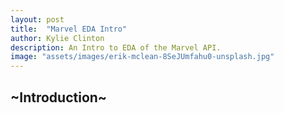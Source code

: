 ```yaml
---
layout: post
title:  "Marvel EDA Intro"
author: Kylie Clinton
description: An Intro to EDA of the Marvel API.
image: "assets/images/erik-mclean-8SeJUmfahu0-unsplash.jpg"
--- 
```

## ~Introduction~
